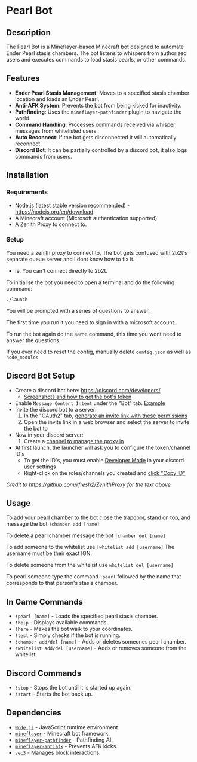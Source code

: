 # Pearl Bot

## Description
The Pearl Bot is a Mineflayer-based Minecraft bot designed to automate Ender Pearl stasis chambers. The bot listens to whispers from authorized users and executes commands to load stasis pearls, or other commands.

## Features
- **Ender Pearl Stasis Management**: Moves to a specified stasis chamber location and loads an Ender Pearl.
- **Anti-AFK System**: Prevents the bot from being kicked for inactivity.
- **Pathfinding**: Uses the `mineflayer-pathfinder` plugin to navigate the world.
- **Command Handling**: Processes commands received via whisper messages from whitelisted users.
- **Auto Reconnect**: If the bot gets disconnected it will automatically reconnect.
- **Discord Bot**: It can be partially controlled by a discord bot, it also logs commands from users.

## Installation
### Requirements
- Node.js (latest stable version recommended) - https://nodejs.org/en/download
- A Minecraft account (Microsoft authentication supported)
- A Zenith Proxy to connect to.

### Setup
You need a zenith proxy to connect to, The bot gets confused with 2b2t's separate queue server and I dont know how to fix it.
- ie. You can't connect directly to 2b2t.

To initialise the bot you need to open a terminal and do the following command:

`./launch`

You will be prompted with a series of questions to answer.

The first time you run it you need to sign in with a microsoft account.

To run the bot again do the same command, this time you wont need to answer the questions.

If you ever need to reset the config, manually delete `config.json` as well as `node_modules`

## Discord Bot Setup
* Create a discord bot here: https://discord.com/developers/
  * [Screenshots and how to get the bot's token](https://discordpy.readthedocs.io/en/stable/discord.html)
* Enable `Message Content Intent` under the "Bot" tab. [Example](https://i.imgur.com/iznLeDV.png)
* Invite the discord bot to a server:
  1. In the "OAuth2" tab, [generate an invite link with these permissions](https://imgur.com/rSn10ZN)
  2. Open the invite link in a web browser and select the server to invite the bot to
* Now in your discord server:
  1. Create a [channel to manage the proxy in](https://i.imgur.com/DVeJBpo.png)
* At first launch, the launcher will ask you to configure the token/channel ID's
  * To get the ID's, you must enable [Developer Mode](https://i.imgur.com/qujvmiC.png) in your discord user settings
  * Right-click on the roles/channels you created and [click "Copy ID"](https://i.imgur.com/RDm3Gso.png)

*Credit to https://github.com/rfresh2/ZenithProxy for the text above*

## Usage
To add your pearl chamber to the bot close the trapdoor, stand on top, and message the bot `!chamber add [name]`

To delete a pearl chamber message the bot `!chamber del [name]`

To add someone to the whitelist use `!whitelist add [username]` The username must be their exact IGN.

To delete someone from the whitelist use `whitelist del [username]`

To pearl someone type the command `!pearl` followed by the name that corresponds to that person's stasis chamber.

## In Game Commands
- `!pearl [name]` - Loads the specified pearl stasis chamber.
- `!help` - Displays available commands.
- `!here` - Makes the bot walk to your coordinates.
- `!test` - Simply checks if the bot is running.
- `!chamber add/del [name]` - Adds or deletes someones pearl chamber.
- `!whitelist add/del [username]` - Adds or removes someone from the whitelist.

## Discord Commands
- `!stop` - Stops the bot until it is started up again.
- `!start` - Starts the bot back up.

## Dependencies
- [`Node.js`](https://nodejs.org/en) - JavaScript runtime environment
- [`mineflayer`](https://github.com/PrismarineJS/mineflayer) - Minecraft bot framework.
- [`mineflayer-pathfinder`](https://github.com/PrismarineJS/mineflayer-pathfinder) - Pathfinding AI.
- [`mineflayer-antiafk`](https://github.com/etiaro/mineflayer-antiafk) - Prevents AFK kicks.
- [`vec3`](https://github.com/PrismarineJS/node-vec3) - Manages block interactions.
